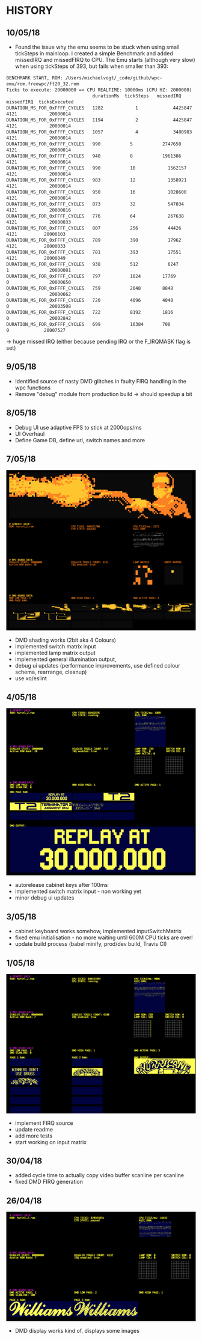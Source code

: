 # HISTORY

## 10/05/18

- Found the issue why the emu seems to be stuck when using small tickSteps in mainloop. I created a simple Benchmark and added missedIRQ and missedFIRQ to CPU. The Emu starts (although very slow) when using tickSteps of 393, but fails when smaller than 393:

```
BENCHMARK START, ROM: /Users/michaelvogt/_code/github/wpc-emu/rom.freewpc/ft20_32.rom
Ticks to execute: 20000000 => CPU REALTIME: 10000ms (CPU HZ: 2000000)
                             	durationMs	tickSteps	missedIRQ	 missedFIRQ	 ticksExecuted
DURATION_MS_FOR_0xFFFF_CYCLES	1282		    1		      4425847		 4121		     20000014
DURATION_MS_FOR_0xFFFF_CYCLES	1194		    2		      4425847		 4121		     20000014
DURATION_MS_FOR_0xFFFF_CYCLES	1057		    4		      3480983		 4121		     20000014
DURATION_MS_FOR_0xFFFF_CYCLES	990		      5		      2747650		 4121		     20000014
DURATION_MS_FOR_0xFFFF_CYCLES	940		      8		      1961386		 4121		     20000014
DURATION_MS_FOR_0xFFFF_CYCLES	990		      10		    1562157		 4121		     20000014
DURATION_MS_FOR_0xFFFF_CYCLES	983		      12		    1358921		 4121		     20000014
DURATION_MS_FOR_0xFFFF_CYCLES	950		      16		    1028600		 4121		     20000014
DURATION_MS_FOR_0xFFFF_CYCLES	873		      32		    547034		 4121		     20000016
DURATION_MS_FOR_0xFFFF_CYCLES	776		      64		    267638		 4121		     20000033
DURATION_MS_FOR_0xFFFF_CYCLES	807		      256		    44426		   4121		     20000103
DURATION_MS_FOR_0xFFFF_CYCLES	789		      390		    17962		   4121		     20000033
DURATION_MS_FOR_0xFFFF_CYCLES	781		      393		    17551		   4121		     20000049
DURATION_MS_FOR_0xFFFF_CYCLES	938		      512		    6247		   1		       20000081
DURATION_MS_FOR_0xFFFF_CYCLES	797		      1024		  17769		   0		       20000650
DURATION_MS_FOR_0xFFFF_CYCLES	759		      2048		  8848		   0		       20000662
DURATION_MS_FOR_0xFFFF_CYCLES	720		      4096		  4040		   0		       20003508
DURATION_MS_FOR_0xFFFF_CYCLES	722		      8192		  1816		   0		       20002842
DURATION_MS_FOR_0xFFFF_CYCLES	699		      16384		  700		     0		       20007527
```

 -> huge missed IRQ (either because pending IRQ or the F_IRQMASK flag is set)

## 9/05/18

- Identified source of nasty DMD glitches in faulty FIRQ handling in the wpc functions
- Remove "debug" module from production build -> should speedup a bit

## 8/05/18

- Debug UI use adaptive FPS to stick at 2000ops/ms
- UI Overhaul
- Define Game DB, define url, switch names and more

## 7/05/18

![07.05.18](assets/07.05.18.png?raw=true)

- DMD shading works (2bit aka 4 Colours)
- implemented switch matrix input
- implemented lamp matrix output
- implemented general illumination output,
- debug ui updates (performance improvements, use defined colour schema, rearrange, cleanup)
- use xo/eslint

## 4/05/18

![04.05.18](assets/04.05.18.png?raw=true)

- autorelease cabinet keys after 100ms
- implemented switch matrix input - non working yet
- minor debug ui updates

## 3/05/18

- cabinet keyboard works somehow, implemented inputSwitchMatrix
- fixed emu initialisation - no more waiting until 600M CPU ticks are over!
- update build process (babel minify, prod/dev build, Travis CI)

## 1/05/18

![01.05.18](assets/01.05.18.png?raw=true)

- implement FIRQ source
- update readme
- add more tests
- start working on input matrix

## 30/04/18
- added cycle time to actually copy video buffer scanline per scanline
- fixed DMD FIRQ generation

## 26/04/18

![26.04.18](assets/26.04.18.png?raw=true)

- DMD display works kind of, displays some images
